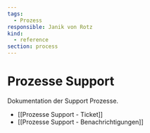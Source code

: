 ```yaml
---
tags:
  - Prozess
responsible: Janik von Rotz
kind:
  - reference
section: process
---
```


# Prozesse Support

Dokumentation der Support Prozesse.

- [[Prozesse Support - Ticket]]
- [[Prozesse Support - Benachrichtigungen]]

